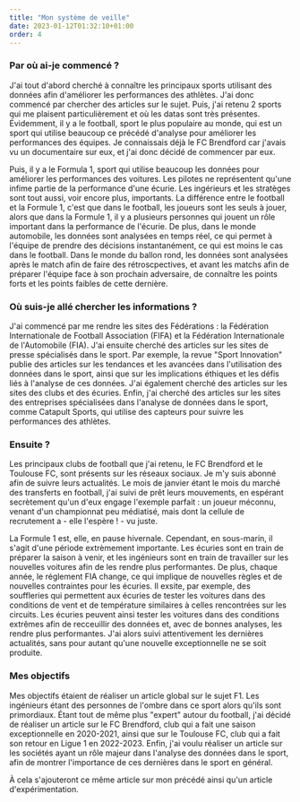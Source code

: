```yaml
---
title: "Mon système de veille"
date: 2023-01-12T01:32:10+01:00
order: 4
---
```


### Par où ai-je commencé ?

J'ai tout d'abord cherché à connaître les principaux sports utilisant des données afin d'améliorer les performances des athlètes. J'ai donc commencé par chercher des articles sur le sujet. Puis, j'ai retenu 2 sports qui me plaisent particulièrement et où les datas sont très présentes. Évidemment, il y a le football, sport le plus populaire au monde, qui est un sport qui utilise beaucoup ce précédé d'analyse pour améliorer les performances des équipes. Je connaissais déjà le FC Brendford car j'avais vu un documentaire sur eux, et j'ai donc décidé de commencer par eux.

Puis, il y a le Formula 1, sport qui utilise beaucoup les données pour améliorer les performances des voitures. Les pilotes ne représentent qu'une infime partie de la performance d'une écurie. Les ingérieurs et les stratèges sont tout aussi, voir encore plus, importants. La différence entre le football et la Formule 1, c'est que dans le football, les joueurs sont les seuls à jouer, alors que dans la Formule 1, il y a plusieurs personnes qui jouent un rôle important dans la performance de l'écurie. De plus, dans le monde automobile, les données sont analysées en temps réel, ce qui permet à l'équipe de prendre des décisions instantanément, ce qui est moins le cas dans le football. Dans le monde du ballon rond, les données sont analysées après le match afin de faire des rétroscpectives, et avant les matchs afin de préparer l'équipe face à son prochain adversaire, de connaître les points forts et les points faibles de cette dernière.

### Où suis-je allé chercher les informations ?

J'ai commencé par me rendre les sites des Fédérations : la Fédération Internationale de Football Association (FIFA) et la Fédération Internationale de l'Automobile (FIA). J'ai ensuite cherché des articles sur les sites de presse spécialisés dans le sport. Par exemple, la revue "Sport Innovation" publie des articles sur les tendances et les avancées dans l'utilisation des données dans le sport, ainsi que sur les implications éthiques et les défis liés à l'analyse de ces données. J'ai également cherché des articles sur les sites des clubs et des écuries. Enfin, j'ai cherché des articles sur les sites des entreprises spécialisées dans l'analyse de données dans le sport, comme Catapult Sports, qui utilise des capteurs pour suivre les performances des athlètes.

### Ensuite ?

Les principaux clubs de football que j'ai retenu, le FC Brendford et le Toulouse FC, sont présents sur les réseaux sociaux. Je m'y suis abonné afin de suivre leurs actualités. Le mois de janvier étant le mois du marché des transferts en football, j'ai suivi de prêt leurs mouvements, en espérant secrètement qu'un d'eux engage l'exemple parfait : un joueur méconnu, venant d'un championnat peu médiatisé, mais dont la cellule de recrutement a - elle l'espère ! - vu juste. 

La Formule 1 est, elle, en pause hivernale. Cependant, en sous-marin, il s'agit d'une période extrèmement importante. Les écuries sont en train de préparer la saison à venir, et les ingénieurs sont en train de travailler sur les nouvelles voitures afin de les rendre plus performantes. De plus, chaque année, le réglement FIA change, ce qui implique de nouvelles règles et de nouvelles contraintes pour les écuries. Il exsite, par exemple, des souffleries qui permettent aux écuries de tester les voitures dans des conditions de vent et de température similaires à celles rencontrées sur les circuits. Les écuries peuvent ainsi tester les voitures dans des conditions extrêmes afin de recceuillir des données et, avec de bonnes analyses, les rendre plus performantes. J'ai alors suivi attentivement les dernières actualités, sans pour autant qu'une nouvelle exceptionnelle ne se soit produite.

### Mes objectifs

Mes objectifs étaient de réaliser un article global sur le sujet F1. Les ingénieurs étant des personnes de l'ombre dans ce sport alors qu'ils sont primordiaux. Étant tout de même plus "expert" autour du football, j'ai décidé de réaliser un article sur le FC Brendford, club qui a fait une saison exceptionnelle en 2020-2021, ainsi que sur le Toulouse FC, club qui a fait son retour en Ligue 1 en 2022-2023. Enfin, j'ai voulu réaliser un article sur les sociétés ayant un rôle majeur dans l'analyse des données dans le sport, afin de montrer l'importance de ces dernières dans le sport en général.

À cela s'ajouteront ce même article sur mon précédé ainsi qu'un article d'expérimentation.